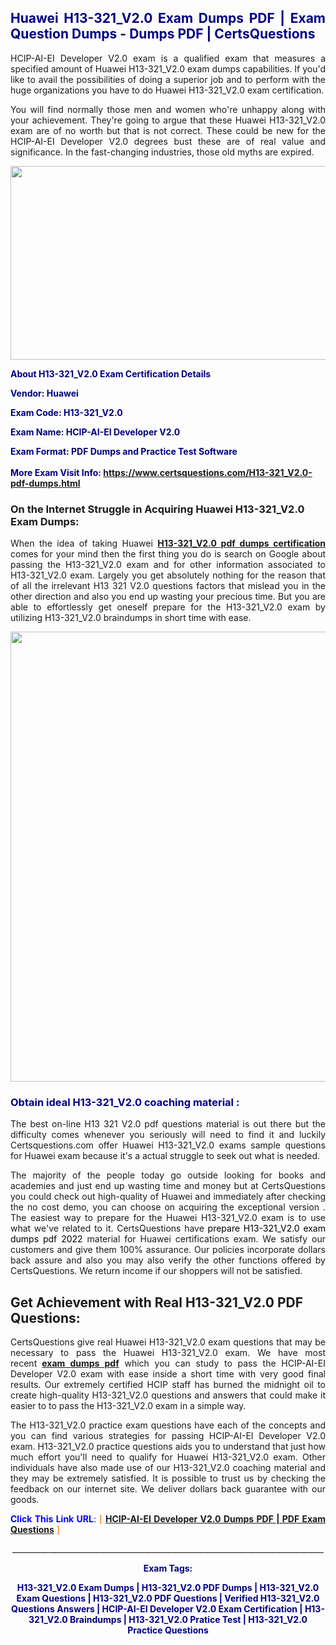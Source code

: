 <h2 style="text-align: justify;"><span style="color: #000080;">Huawei H13-321_V2.0 Exam Dumps PDF | Exam Question Dumps - Dumps PDF | CertsQuestions</span></h2>
<p style="text-align: justify;">HCIP-AI-EI Developer V2.0 exam is a qualified exam that measures a specified amount of Huawei  H13-321_V2.0 exam dumps capabilities. If you'd like to avail the possibilities of doing a superior job and to perform with the huge organizations you have to do Huawei H13-321_V2.0 exam certification.</p>
<p style="text-align: justify;">You will find normally those men and women who're unhappy along with your achievement. They're going to argue that these Huawei  H13-321_V2.0 exam are of no worth but that is not correct. These could be new for the HCIP-AI-EI Developer V2.0 degrees bust these are of real value and significance. In the fast-changing industries, those old myths are expired.</p>
<p><img style="display: block; margin-left: auto; margin-right: auto;" src="https://i.imgur.com/eaP4ae9.png" width="840" height="310" /></p>
<p><span style="color: #000080;"><strong>About H13-321_V2.0 Exam Certification Details</strong></span></p>
<p><span style="color: #000080;"><strong>Vendor: Huawei<br /></strong></span></p>
<p><span style="color: #000080;"><strong>Exam Code: H13-321_V2.0</strong></span></p>
<p><span style="color: #000080;"><strong>Exam Name: HCIP-AI-EI Developer V2.0</strong></span></p>
<p><span style="color: #000080;"><strong>Exam Format: PDF Dumps and Practice Test Software<br /><br />More Exam Visit Info: <span style="color: #ff6600;"><a href="https://www.certsquestions.com/H13-321_V2.0-pdf-dumps.html">https://www.certsquestions.com/H13-321_V2.0-pdf-dumps.html</a></span></strong></span></p>
<h3>On the Internet Struggle in Acquiring Huawei H13-321_V2.0 Exam Dumps:</h3>
<p style="text-align: justify;">When the idea of taking Huawei <a href="https://www.certsquestions.com/H13-321_V2.0-pdf-dumps.html"><strong> H13-321_V2.0 pdf dumps certification</strong></a> comes for your mind then the first thing you do is search on Google about passing the H13-321_V2.0 exam and for other information associated to H13-321_V2.0 exam. Largely you get absolutely nothing for the reason that of all the irrelevant H13 321 V2.0 questions factors that mislead you in the other direction and also you end up wasting your precious time. But you are able to effortlessly get oneself prepare for the H13-321_V2.0 exam by utilizing H13-321_V2.0 braindumps in short time with ease.</p>
<p><a href="https://www.certsquestions.com/H13-321_V2.0-pdf-dumps.html"><img style="display: block; margin-left: auto; margin-right: auto;" src="https://i.imgur.com/pxhoKQ2.png" width="720" /></a></p>
<h3><span style="color: #000080;">Obtain ideal  H13-321_V2.0 coaching material :</span></h3>
<p style="text-align: justify;">The best on-line H13 321 V2.0 pdf questions material is out there but the difficulty comes whenever you seriously will need to find it and luckily Certsquestions.com offer Huawei H13-321_V2.0 exams sample questions for Huawei  exam because it's a actual struggle to seek out what is needed.</p>
<p style="text-align: justify;">The majority of the people today go outside looking for books and academies and just end up wasting time and money but at CertsQuestions you could check out high-quality of Huawei  and immediately after checking the no cost demo, you can choose on acquiring the exceptional version . The easiest way to prepare for the Huawei H13-321_V2.0 exam is to use what we've related to it. CertsQuestions have <span style="color: #000000;">prepare H13-321_V2.0 exam dumps pdf 2022</span> material for Huawei certifications exam. We satisfy our customers and give them 100% assurance. Our policies incorporate dollars back assure and also you may also verify the other functions offered by CertsQuestions. We return income if our shoppers will not be satisfied.</p>
<h2>Get Achievement with Real H13-321_V2.0 PDF Questions:</h2>
<p style="text-align: justify;">CertsQuestions give real Huawei H13-321_V2.0 exam questions that may be necessary to pass the Huawei  H13-321_V2.0 exam. We have most recent<strong>&nbsp;<a href="https://www.certsquestions.com/">exam dumps pdf</a></strong>&nbsp;which you can study to pass the HCIP-AI-EI Developer V2.0 exam with ease inside a short time with very good final results. Our extremely certified HCIP staff has burned the midnight oil to create high-quality H13-321_V2.0 questions and answers that could make it easier to to pass the H13-321_V2.0 exam in a simple way.</p>
<p style="text-align: justify;">The H13-321_V2.0 practice exam questions have each of the concepts and you can find various strategies for passing HCIP-AI-EI Developer V2.0 exam. H13-321_V2.0 practice questions aids you to understand that just how much effort you'll need to qualify for Huawei  H13-321_V2.0 exam. Other individuals have also made use of our H13-321_V2.0 coaching material and they may be extremely satisfied. It is possible to trust us by checking the feedback on our internet site. We deliver dollars back guarantee with our goods.</p>
<p style="text-align: justify;"><span style="color: #0000ff;"><strong>Click This Link URL</strong>:</span> <span style="color: #ff6600;">[ <strong><a href="https://www.certsquestions.com/hcip-certification.html">HCIP-AI-EI Developer V2.0 Dumps PDF | PDF Exam Questions</a></strong> ]</span></p>
<p style="text-align: center;">______________________________________________________________________________</p>
<p style="text-align: center;"><span style="color: #000080;"><strong>Exam Tags:</strong></span></p>
<p style="text-align: center;"><span style="color: #000080;"><strong>H13-321_V2.0 Exam Dumps | H13-321_V2.0 PDF Dumps | H13-321_V2.0 Exam Questions | H13-321_V2.0 PDF Questions | Verified H13-321_V2.0 Questions Answers | HCIP-AI-EI Developer V2.0 Exam Certification | H13-321_V2.0 Braindumps | H13-321_V2.0 Pratice Test | H13-321_V2.0 Practice Questions</strong></span></p>
